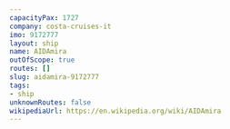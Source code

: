 ```yaml
---
capacityPax: 1727
company: costa-cruises-it
imo: 9172777
layout: ship
name: AIDAmira
outOfScope: true
routes: []
slug: aidamira-9172777
tags:
- ship
unknownRoutes: false
wikipediaUrl: https://en.wikipedia.org/wiki/AIDAmira
---
```

